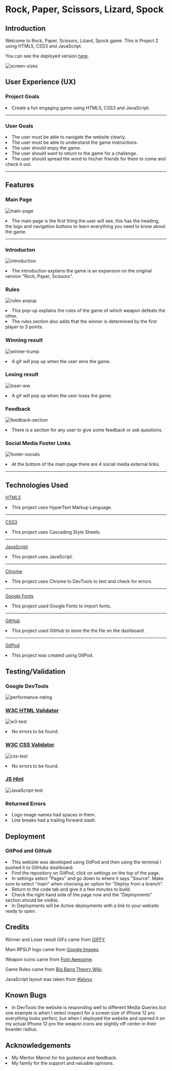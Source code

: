 # Rock, Paper, Scissors, Lizard, Spock
## Introduction
Welcome to Rock, Paper, Scissors, Lizard, Spock game.
This is Project 2 using HTML5, CSS3 and JavaScript.

You can see the deployed version [here](https://conorm96.github.io/rock-paper-scissors-lizard-spock/).

![screen-sizes](assets/images/screen-sizes.jpg)

## User Experience (UX)
### Project Goals 
<li> Create a fun engaging game using HTML5, CSS3 and JavaScript.
<hr>

### User Goals
<li> The user must be able to navigate the website clearly.
<li> The user must be able to understand the game instructions.
<li> The user should enjoy the game.
<li> The user should want to return to the game for a challenge.
<li> The user should spread the word to his/her friends for them to come and check it out.
<hr>

## Features
### Main Page
![main-page](assets/images/main-page.PNG)
<li> The main page is the first thing the user will see, this has the heading, the logo and navigation buttons to learn everything you need to know about the game.
<hr>

### Introducton
![introduction](assets/images/introduction.PNG)
<li> The introduction explains the game is an expansion on the original version "Rock, Paper, Scissors".

### Rules
![rules-popup](assets/images/rules-popup.jpg)
<li> This pop-up explains the rules of the game of which weapon defeats the other.
<li> The rules section also adds that the winner is determined by the first player to 3 points.

### Winning result
![winner-trump](assets/images/winner-trump.PNG)
<li> A gif will pop up when the user wins the game.

### Losing result
![loser-ww](assets/images/loser-ww.PNG)
<li> A gif will pop up when the user loses the game.

### Feedback
![feedback-section](assets/images/feedback-section.jpg)
<li> There is a section for any user to give some feedback or ask questions.

### Social Media Footer Links
![footer-socials](assets/images/footer-socials.jpg)
<li> At the bottom of the main page there are 4 social media external links.
<hr>

## Technologies Used
 [HTML5](https://en.wikipedia.org/wiki/HTML)
 <li> This project uses HyperText Markup Language.
 <hr>

 [CSS3](https://en.wikipedia.org/wiki/CSS)
 <li> This project uses Cascading Style Sheets.
<hr>

 [JavaScript](https://en.wikipedia.org/wiki/JavaScript)
 <li> This project uses JavaScript.
 <hr>

 [Chrome](https://www.google.com/intl/en_uk/chrome/)
 <li> This project uses Chrome to DevTools to test and check for errors.
 <hr>

 [Google Fonts](https://fonts.google.com/)
 <li> This project used Google Fonts to import fonts.

<hr>

 [GitHub](https://github.com/)
 <li> This project used GitHub to store the the file on the dashboard.
<hr>

 [GitPod](https://www.gitpod.io/)
 <li> This project was created using GitPod.

 ## Testing/Validation
 ### Google DevTools
 ![performance-rating](assets/images/performance-rating.jpg)

 ### [W3C HTML Validator](https://validator.w3.org/nu/#textarea)
 ![w3-test](assets/images/w3-test.jpg)
 <li> No errors to be found.

 ### [W3C CSS Validator](https://jigsaw.w3.org/css-validator/validator)
 ![css-test](assets/images/css-test.jpg)
 <li> No errors to be found.

 ### [JS Hint](https://jshint.com/)
 ![JavaScript-test](assets/images/JavaScript-test.jpg)

 ### Returned Errors
 <li> Logo image names had spaces in them.
 <li> Line breaks had a trailing forward slash.

 ## Deployment 
 ### GitPod and Github
 <li> This website was developed using GitPod and then using the terminal I pushed it to GitHubs dashboard.
 <li> Find the repository on GitPod, click on settings on the top of the page.
 <li> In settings select "Pages" and go down to where it says "Source". Make sure to select "main" when choosing an option for "Deploy from a branch".
 <li> Return to the code tab and give it a few minutes to build.
 <li> Check the right hand side of the page now and the "Deployments" section should be visible.
 <li> In Deployments will be Active deployments with a link to your website ready to open.

 ## Credits
  Winner and Loser result GIFs came from [GIFFY](https://giphy.com/gifs/happy-birthday-gene-wilder-bkiBOCL34XzYA).

  Main RPSLP logo came from [Google Images](https://images.google.com/).

  Weapon icons came from [Font Awesome](https://fontawesome.com/icons).

  Game Rules came from [Big Bang Theory Wiki](https://bigbangtheory.fandom.com/wiki/Rock,_Paper,_Scissors,_Lizard,_Spock).

  JavaScript layout was taken from [iKelvvv](https://github.com/iKelvvv/MS2/blob/master/index.html).

  ## Known Bugs
  <li> In DevTools the website is responding well to different Media Queries but one example is when I select inspect for a screen size of iPhone 12 pro everything looks perfect, but when I deployed the website and opened it on my actual iPhone 12 pro the weapon icons are slightly off center in their boarder radius.

  ## Acknowledgements
  <li> My Mentor Marcel for his guidance and feedback.
  <li> My family for the support and valuable opinions.